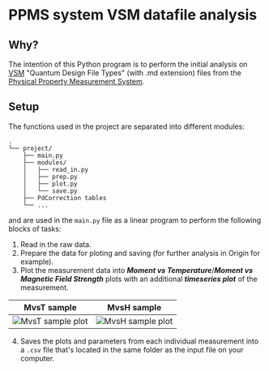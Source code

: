 # PPMS system VSM datafile analysis
## Why?
The intention of this Python program is to perform the initial analysis on [VSM](https://www.youtube.com/watch?v=SiuO3_hgyO4&t=298s) "Quantum Design File Types" (with .md extension) files from the [Physical Property Measurement System](https://qd-europe.com/se/en/product/physical-property-measurement-system-ppms/).

## Setup

The functions used in the project are separated into different modules:
```
.
└── project/
    ├── main.py
    ├── modules/
    │   ├── read_in.py
    │   ├── prep.py
    │   ├── plot.py
    │   └── save.py
    ├── PdCorrection tables
    └── ...
```
and are used in the `main.py` file as a linear program to perform the following blocks of tasks:
1. Read in the raw data.
2. Prepare the data for ploting and saving (for further analysis in Origin for example).
3. Plot the measurement data into _**Moment vs Temperature**_/_**Moment vs Magnetic Field Strength**_ plots with an additional **_timeseries plot_** of the measurement.

| MvsT sample | MvsH sample |
| ------------- |:-------------:|
| ![MvsT sample plot](/img/MvsT_sample)|![MvsH sample plot](/img/MvsH_sample)   

4. Saves the plots and parameters from each individual measurement into a `.csv` file that's located in the same folder as the input file on your computer.
